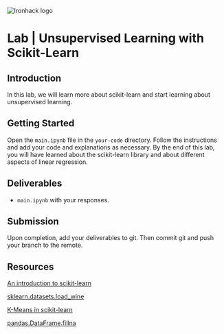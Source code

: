 ![Ironhack logo](https://i.imgur.com/1QgrNNw.png)

# Lab | Unsupervised Learning with Scikit-Learn


## Introduction

In this lab, we will learn more about scikit-learn and start learning about unsupervised learning.

## Getting Started

Open the `main.ipynb` file in the `your-code` directory. Follow the instructions and add your code and explanations as necessary. By the end of this lab, you will have learned about the scikit-learn library and about different aspects of linear regression.

## Deliverables

- `main.ipynb` with your responses.

## Submission

Upon completion, add your deliverables to git. Then commit git and push your branch to the remote.

## Resources

[An introduction to scikit-learn](https://scikit-learn.org/stable/tutorial/basic/tutorial.html)

[sklearn.datasets.load_wine](https://scikit-learn.org/stable/modules/generated/sklearn.datasets.load_wine.html)

[K-Means in scikit-learn](https://scikit-learn.org/stable/modules/generated/sklearn.cluster.KMeans.html)

[pandas.DataFrame.fillna](https://pandas.pydata.org/pandas-docs/stable/generated/pandas.DataFrame.fillna.html)
